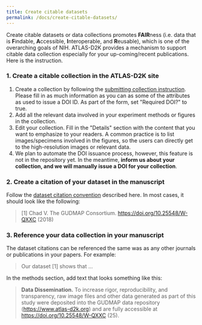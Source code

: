 ```yaml
---
title: Create citable datasets
permalink: /docs/create-citable-datasets/
---
```



Create citable datasets or data collections promotes **FAIR**ness (i.e. data that is **F**indable, **A**ccessible, **I**nteroperable, and **R**eusable), which is one of the overarching goals of NIH. ATLAS-D2K provides a mechanism to support citable data collection especially for your up-coming/recent publications. Here is the instruction. 

### 1. Create a citable collection in the ATLAS-D2K site ###
1. Create a collection by following the [submitting collection instruction](/docs/data-collections). Please fill in as much information as you can as some of the attributes as used to issue a DOI ID. As part of the form, set "Required DOI?" to true.   
2. Add all the relevant data involved in your experiment methods or figures in the collection.
3. Edit your collection. Fill in the "Details" section with the content that you want to emphasize to your readers. A common practice is to list images/specimens involved in the figures, so the users can directly get to the high-resolution images or relevant data. 
4. We plan to automate the DOI issuance process, however, this feature is not in the repository yet. In the meantime, **inform us about your collection, and we will manually issue a DOI for your collection**. 

### 2. Create a citation of your dataset in the manuscript 
Follow the [dataset citation convention](https://gudmap.org/about/usage.html) described here. In most cases, it should look like the following:

>[1] Chad V. The GUDMAP Consortium. https://doi.org/10.25548/W-QXXC (2018)

### 3. Reference your data collection in your manuscript 
The dataset citations can be referenced the same was as any other journals or publications in your papers. For example:

>Our dataset [1] shows that ...  


In the methods section, add text that looks something like this:
 
>**Data Dissemination.**
>To increase rigor, reproducibility, and transparency, raw image files and other data generated as part of this study were deposited into the GUDMAP data repository (https://www.atlas-d2k.org) and are fully accessible at https://doi.org/10.25548/W-QXXC (25).
